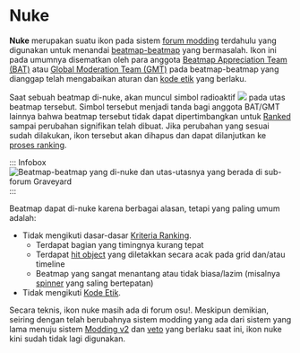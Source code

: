 # Nuke

**Nuke** merupakan suatu ikon pada sistem [forum modding](/wiki/Modding/Forum_modding) terdahulu yang digunakan untuk menandai [beatmap-beatmap](/wiki/Beatmap) yang bermasalah. Ikon ini pada umumnya disematkan oleh para anggota [Beatmap Appreciation Team (BAT)](/wiki/People/Beatmap_Appreciation_Team) atau [Global Moderation Team (GMT)](/wiki/People/Global_Moderation_Team) pada beatmap-beatmap yang dianggap telah mengabaikan aturan dan [kode etik](/wiki/Rules/Code_of_Conduct_for_Modding_and_Mapping) yang berlaku.

Saat sebuah beatmap di-nuke, akan muncul simbol radioaktif ![](/wiki/shared/icon/nuke.gif) pada utas beatmap tersebut. Simbol tersebut menjadi tanda bagi anggota BAT/GMT lainnya bahwa beatmap tersebut tidak dapat dipertimbangkan untuk [Ranked](/wiki/Beatmap_ranking_procedure#ranking) sampai perubahan signifikan telah dibuat. Jika perubahan yang sesuai sudah dilakukan, ikon tersebut akan dihapus dan dapat dilanjutkan ke [proses ranking](/wiki/Beatmap_ranking_procedure).

::: Infobox
![](img/forum-listing-nuke.png "Beatmap-beatmap yang di-nuke dan utas-utasnya yang berada di sub-forum Graveyard")
:::

Beatmap dapat di-nuke karena berbagai alasan, tetapi yang paling umum adalah:

- Tidak mengikuti dasar-dasar [Kriteria Ranking](/wiki/Ranking_Criteria).
  - Terdapat bagian yang timingnya kurang tepat
  - Terdapat [hit object](/wiki/Gameplay/Hit_object) yang diletakkan secara acak pada grid dan/atau timeline
  - Beatmap yang sangat menantang atau tidak biasa/lazim (misalnya [spinner](/wiki/Gameplay/Hit_object/Spinner) yang saling bertepatan)
- Tidak mengikuti [Kode Etik](/wiki/Rules/Code_of_Conduct_for_Modding_and_Mapping).

Secara teknis, ikon nuke masih ada di forum osu!. Meskipun demikian, seiring dengan telah berubahnya sistem modding yang ada dari sistem yang lama menuju sistem [Modding v2](/wiki/Beatmap_discussion) dan [veto](/wiki/People/Beatmap_Nominators/Beatmap_Veto) yang berlaku saat ini, ikon nuke kini sudah tidak lagi digunakan.

